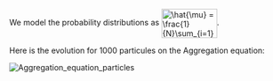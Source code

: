 We model the probability distributions as <img src="http://www.sciweavers.org/download/Tex2Img_1634471654.jpg" align="center" border="0" alt="\hat{\mu} = \frac{1}{N}\sum_{i=1}^N \delta_{x_i}" width="100" height="53" />.

Here is the evolution for 1000 particules on the Aggregation equation:

![Aggregation_equation_particles](https://user-images.githubusercontent.com/32179275/137626148-df903a8e-645d-4499-87bf-f0ae2582ba82.gif)
